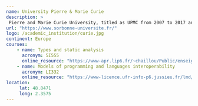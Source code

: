 ```yaml
---
name: University Pierre & Marie Curie
description: >
 Pierre and Marie Curie University, titled as UPMC from 2007 to 2017 and also known as Paris 6, was a public research university in Paris, France, from 1971 to 2017. The university was located on the Jussieu Campus in the Latin Quarter of the 5th arrondissement of Paris, France. 
url: "https://www.sorbonne-universite.fr/"
logo: /academic_institution/curie.jpg
continent: Europe
courses:
    - name: Types and static analysis 
      acronym: 5I555
      online_resource: "https://www-apr.lip6.fr/~chaillou/Public/enseignement/2014-2015/tas/"
    - name: Models of programming and languages interoperability 
      acronym: LI332
      online_resource: "https://www-licence.ufr-info-p6.jussieu.fr/lmd/licence/2014/ue/LI332-2014oct/"
location:
     lat: 48.8471
     long: 2.3575
---
```


